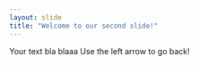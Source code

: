 ```yaml
---
layout: slide
title: "Welcome to our second slide!"
---
```

Your text bla blaaa
Use the left arrow to go back!
